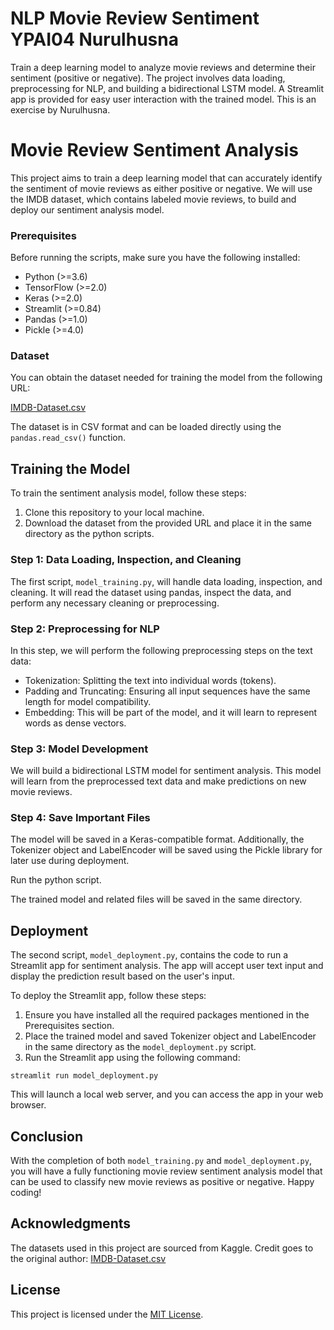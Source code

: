 # NLP Movie Review Sentiment YPAI04 Nurulhusna
 Train a deep learning model to analyze movie reviews and determine their sentiment (positive or negative). The project involves data loading, preprocessing for NLP, and building a bidirectional LSTM model. A Streamlit app is provided for easy user interaction with the trained model. This is an exercise by Nurulhusna.

 # Movie Review Sentiment Analysis

This project aims to train a deep learning model that can accurately identify the sentiment of movie reviews as either positive or negative. We will use the IMDB dataset, which contains labeled movie reviews, to build and deploy our sentiment analysis model.

### Prerequisites

Before running the scripts, make sure you have the following installed:

- Python (>=3.6)
- TensorFlow (>=2.0)
- Keras (>=2.0)
- Streamlit (>=0.84)
- Pandas (>=1.0)
- Pickle (>=4.0)

### Dataset

You can obtain the dataset needed for training the model from the following URL:

[IMDB-Dataset.csv](https://raw.githubusercontent.com/Ankit152/IMDB-sentiment-analysis/master/IMDB-Dataset.csv)

The dataset is in CSV format and can be loaded directly using the `pandas.read_csv()` function.

## Training the Model

To train the sentiment analysis model, follow these steps:

1. Clone this repository to your local machine.
2. Download the dataset from the provided URL and place it in the same directory as the python scripts.

### Step 1: Data Loading, Inspection, and Cleaning

The first script, `model_training.py`, will handle data loading, inspection, and cleaning. It will read the dataset using pandas, inspect the data, and perform any necessary cleaning or preprocessing.

### Step 2: Preprocessing for NLP

In this step, we will perform the following preprocessing steps on the text data:

- Tokenization: Splitting the text into individual words (tokens).
- Padding and Truncating: Ensuring all input sequences have the same length for model compatibility.
- Embedding: This will be part of the model, and it will learn to represent words as dense vectors.

### Step 3: Model Development

We will build a bidirectional LSTM model for sentiment analysis. This model will learn from the preprocessed text data and make predictions on new movie reviews.

### Step 4: Save Important Files

The model will be saved in a Keras-compatible format. Additionally, the Tokenizer object and LabelEncoder will be saved using the Pickle library for later use during deployment.

Run the python script.

The trained model and related files will be saved in the same directory.

## Deployment

The second script, `model_deployment.py`, contains the code to run a Streamlit app for sentiment analysis. The app will accept user text input and display the prediction result based on the user's input.

To deploy the Streamlit app, follow these steps:

1. Ensure you have installed all the required packages mentioned in the Prerequisites section.
2. Place the trained model and saved Tokenizer object and LabelEncoder in the same directory as the `model_deployment.py` script.
3. Run the Streamlit app using the following command:

```
streamlit run model_deployment.py
```

This will launch a local web server, and you can access the app in your web browser.


## Conclusion

With the completion of both `model_training.py` and `model_deployment.py`, you will have a fully functioning movie review sentiment analysis model that can be used to classify new movie reviews as positive or negative. Happy coding!

## Acknowledgments
The datasets used in this project are sourced from Kaggle. Credit goes to the original author:
 [IMDB-Dataset.csv](https://raw.githubusercontent.com/Ankit152/IMDB-sentiment-analysis/master/IMDB-Dataset.csv)

## License
This project is licensed under the [MIT License](LICENSE).
